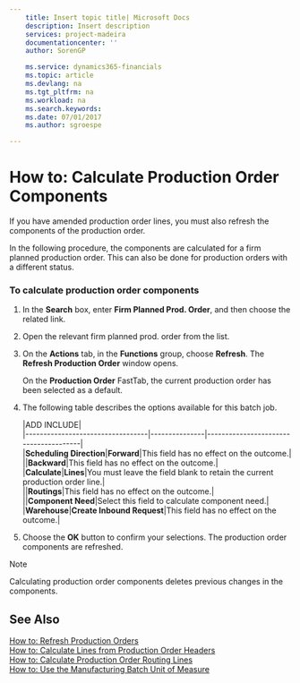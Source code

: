 ```yaml
---
    title: Insert topic title| Microsoft Docs
    description: Insert description
    services: project-madeira
    documentationcenter: ''
    author: SorenGP

    ms.service: dynamics365-financials
    ms.topic: article
    ms.devlang: na
    ms.tgt_pltfrm: na
    ms.workload: na
    ms.search.keywords:
    ms.date: 07/01/2017
    ms.author: sgroespe

---
```

# How to: Calculate Production Order Components
If you have amended production order lines, you must also refresh the components of the production order.  
  
 In the following procedure, the components are calculated for a firm planned production order. This can also be done for production orders with a different status.  
  
### To calculate production order components  
  
1.  In the **Search** box, enter **Firm Planned Prod. Order**, and then choose the related link.  
  
2.  Open the relevant firm planned prod. order  from the list.  
  
3.  On the **Actions** tab, in the **Functions** group, choose **Refresh**. The **Refresh Production Order** window opens.  
  
     On the **Production Order** FastTab, the current production order has been selected as a default.  
  
4.  The following table describes the options available for this batch job.  
  
    |ADD INCLUDE<!--[!INCLUDE[bp_tableoption](../../includes/bp_tabledescription_md.md)]-->|  
    |----------------------------------|---------------|---------------------------------------|  
    |**Scheduling Direction**|**Forward**|This field has no effect on the outcome.|  
    ||**Backward**|This field has no effect on the outcome.|  
    |**Calculate**|**Lines**|You must leave the field blank to retain the current production order line.|  
    ||**Routings**|This field has no effect on the outcome.|  
    ||**Component Need**|Select this field to calculate component need.|  
    |**Warehouse**|**Create Inbound Request**|This field has no effect on the outcome.|  
  
5.  Choose the **OK** button to confirm your selections. The production order components are refreshed.  
  
> [!NOTE]  
>  Calculating production order components deletes previous changes in the components.  
  
## See Also  
 [How to: Refresh Production Orders](../how-to-refresh-production-orders.md)   
 [How to: Calculate Lines from Production Order Headers](../how-to-calculate-lines-from-production-order-headers.md)   
 [How to: Calculate Production Order Routing Lines](../how-to-calculate-production-order-routing-lines.md)   
 [How to: Use the Manufacturing Batch Unit of Measure](../how-to-use-the-manufacturing-batch-unit-of-measure.md)